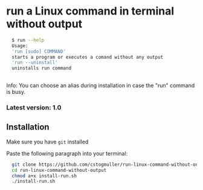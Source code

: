 
# run a Linux command in terminal without output

```bash
  $ run --help
  Usage:
  'run [sudo] COMMAND'
  starts a program or executes a comand without any output
  'run --uninstall'
  uninstalls run command
  
```
Info: You can choose an alias during installation in case the "run" command is busy.
### Latest version: 1.0

## Installation

Make sure you have `git` installed

Paste the following paragraph into your terminal:

```bash
  git clone https://github.com/cstogmuller/run-linux-command-without-output.git
  cd run-linux-command-without-output
  chmod a+x install-run.sh
  ./install-run.sh
```
    
